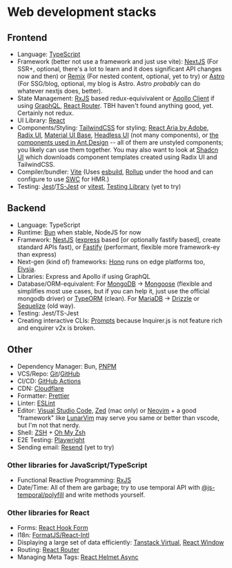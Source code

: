 # Web development stacks

## Frontend
- Language: [TypeScript](https://www.typescriptlang.org/)
- Framework (better not use a framework and just use vite): [NextJS](https://nextjs.org/) (For SSR+, optional, there's a lot to learn and it does significant API changes now and then) or [Remix](https://remix.run/) (For nested content, optional, yet to try) or [Astro](https://astro.build/) (For SSG/blog, optional, my blog is Astro. Astro _probably_ can do whatever nextjs does, better).
- State Management: [RxJS](https://rxjs.dev/) based redux-equivivalent or [Apollo Client](https://www.apollographql.com/) if using [GraphQL](https://graphql.org/), [React Router](https://reactrouter.com/). TBH haven't found anything good, yet. Certainly not redux.
- UI Library: [React](https://reactjs.org/)
- Components/Styling: [TailwindCSS](https://tailwindcss.com/) for styling; [React Aria by Adobe](https://react-spectrum.adobe.com/react-aria/), [Radix UI](https://www.radix-ui.com/), [Material UI Base](https://mui.com/base-ui/getting-started/), [Headless UI](https://headlessui.dev/) (not many components), or [the components used in Ant.Design](http://react-component.github.io/badgeboard/) -- all of them are unstyled components; you likely can use them together. You may also want to look at [Shadcn UI](https://ui.shadcn.com/) which downloads component templates created using Radix UI and TailwindCSS.  
- Compiler/bundler: [Vite](https://vitejs.dev/) (Uses [esbuild](https://esbuild.github.io/), [Rollup](https://rollupjs.org/) under the hood and can configure to use [SWC](https://swc.rs/) for HMR.)
- Testing: [Jest](https://jestjs.io/)/[TS-Jest](https://kulshekhar.github.io/ts-jest/) or [vitest](https://vitest.dev/), [Testing Library](https://testing-library.com/) (yet to try)

## Backend
- Language: TypeScript
- Runtime: [Bun](https://bun.sh/) when stable, NodeJS for now
- Framework: [NestJS](https://nestjs.com/) ([express](https://expressjs.com/) based [or optionally fastify based], create standard APIs fast), or [Fastify](https://www.fastify.io/) (performant, flexible more framework-ey than express)
- Next-gen (kind of) frameworks: [Hono](https://hono.dev/) runs on edge platforms too, [Elysia](https://elysiajs.com/).
- Libraries: Express and Apollo if using GraphQL
- Database/ORM-equivalent: For [MongoDB](https://www.mongodb.com/) -> [Mongoose](https://mongoosejs.com/) (flexible and simplifies most use cases, but if you can help it, just use the official mongodb driver) or [TypeORM](https://typeorm.io/) (clean). For [MariaDB](https://mariadb.org/) -> [Drizzle](https://orm.drizzle.team/) or [Sequelize](https://sequelize.org/) (old way). 
- Testing: Jest/TS-Jest
- Creating interactive CLIs: [Prompts](https://github.com/terkelg/prompts) because Inquirer.js is not feature rich and enquirer v2x is broken.

## Other
- Dependency Manager: Bun, [PNPM](https://pnpm.io/)
- VCS/Repo: [Git](https://git-scm.com/)/[GitHub](https://github.com/)
- CI/CD: [GitHub Actions](https://github.com/features/actions)
- CDN: [Cloudflare](https://www.cloudflare.com/)
- Formatter: [Prettier](https://prettier.io/)
- Linter: [ESLint](https://eslint.org/)
- Editor: [Visual Studio Code](https://code.visualstudio.com/), [Zed](https://zed.dev/) (mac only) or [Neovim](https://neovim.io/) + a good "framework" like [LunarVim](https://www.lunarvim.org/) may serve you same or better than vscode, but I'm not that nerdy.
- Shell: [ZSH](https://www.zsh.org/) + [Oh My Zsh](https://ohmyz.sh/)
- E2E Testing: [Playwright](https://code.visualstudio.com/)
- Sending email: [Resend](https://resend.com/) (yet to try)

### Other libraries for JavaScript/TypeScript
- Functional Reactive Programming: [RxJS](https://rxjs.dev/)
- Date/Time: All of them are garbage; try to use temporal API with [@js-temporal/polyfill](https://github.com/js-temporal/temporal-polyfill) and write methods yourself.

### Other libraries for React
- Forms: [React Hook Form](https://react-hook-form.com/)
- I18n: [FormatJS/React-Intl](https://formatjs.io/)
- Displaying a large set of data efficiently: [Tanstack Virtual](https://tanstack.com/virtual/latest), [React Window](https://github.com/bvaughn/react-window)
- Routing: [React Router](https://reactrouter.com/en/main)
- Managing Meta Tags: [React Helmet Async](https://github.com/staylor/react-helmet-async)
